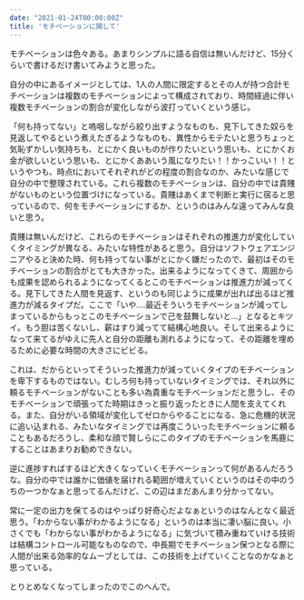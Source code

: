 ```yaml
---
date: "2021-01-24T00:00:00Z"
title: 'モチベーションに関して'
---
```


モチベーションは色々ある。あまりシンプルに語る自信は無いんだけど、15分くらいで書けるだけ書いてみようと思った。

自分の中にあるイメージとしては、1人の人間に限定するとその人が持つ合計モチベーションは複数のモチベーションによって構成されており、時間経過に伴い複数モチベーションの割合が変化しながら波打っていくという感じ。

「何も持ってない」と嗚咽しながら絞り出すようなものも、見下してきた奴らを見返してやるという煮えたぎるようなものも、異性からモテたいと思うちょっと気恥ずかしい気持ちも、とにかく良いものが作りたいという思いも、とにかくお金が欲しいという思いも、とにかくああいう風になりたい！！かっこいい！！というやつも、時点tにおいてそれぞれがどの程度の割合なのか、みたいな感じで自分の中で整理されている。これら複数のモチベーションは、自分の中では貴賤がないものという位置づけになっている。貴賤はあくまで判断と実行に宿ると思っているので、何をモチベーションにするか、というのはみんな違ってみんな良いと思う。

貴賤は無いんだけど、これらのモチベーションはそれぞれの推進力が変化していくタイミングが異なる、みたいな特性があると思う。自分はソフトウェアエンジニアやると決めた時、何も持ってない事がとにかく嫌だったので、最初はそのモチベーションの割合がとても大きかった。出来るようになってくきて、周囲からも成果を認められるようになってくるとこのモチベーションは推進力が減ってくる。見下してきた人間を見返す、というのも同じように成果が出れば出るほど推進力が減るタイプだ。ここで「いや....最近そういうモチベーションが減ってしまっているからもっとこのモチベーションで己を鼓舞しないと...」となるとキツイ。もう胆は苦くないし、薪はすり減ってて結構心地良い。そして出来るようになって来てるがゆえに先人と自分の距離も測れるようになって、その距離を埋めるために必要な時間の大きさにビビる。

これは、だからといってそういった推進力が減っていくタイプのモチベーションを卑下するものではない。むしろ何も持っていないタイミングでは、それ以外に頼るモチベーションがないことも多い為貴重なモチベーションだと思うし、そのモチベーションで頑張ってた時期はきっと振り返ったときに人間を支えてくれる。また、自分がいる領域が変化してゼロからやることになる、急に危機的状況に追い込まれる、みたいなタイミングでは再度こういったモチベーションに頼ることもあるだろうし、柔和な顔で賢しらにこのタイプのモチベーションを馬鹿にすることはあまりお勧めできない。

逆に進捗すればするほど大きくなっていくモチベーションって何があるんだろうな。自分の中では誰かに価値を届けれる範囲が増えていくというのはその中のうちの一つかなぁと思ってるんだけど、この辺はまだあんまり分かってない。

常に一定の出力を保てるのはやっぱり好奇心だよなぁというのはなんとなく最近思う。「わからない事がわかるようになる」というのは本当に凄い脳に良い。小さくでも「わからない事がわかるようになる」に気づいて積み重ねていける技術は結構コントロール可能なものなので、中長期でモチベーション保つとなる際に人間が出来る効率的なムーブとしては、この技術を上げていくことなのかなぁと思っている。

とりとめなくなってしまったのでこのへんで。
